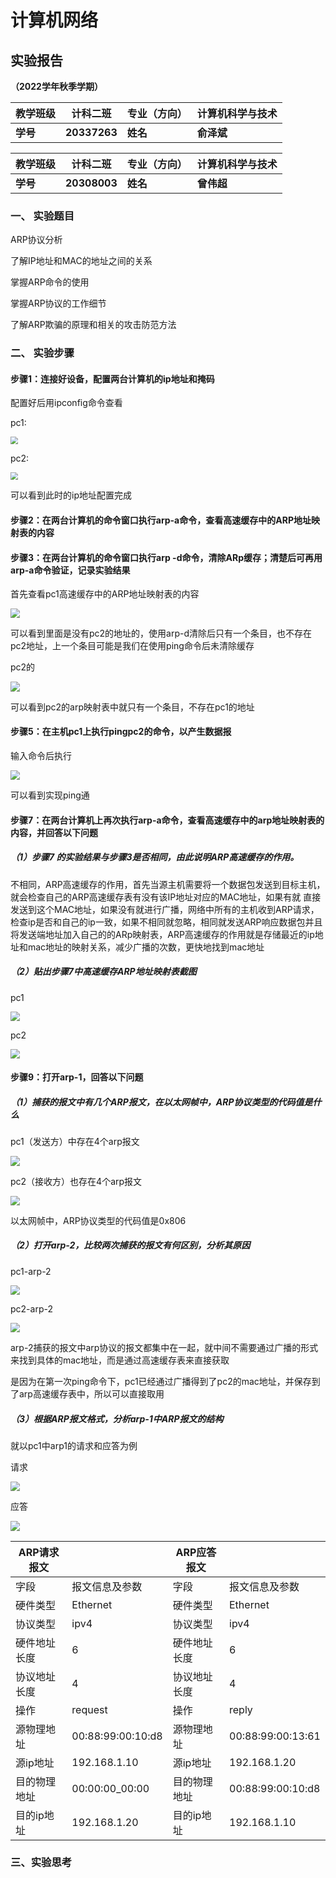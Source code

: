 # 计算机网络

## 实验报告

**（2022学年秋季学期）**

| **教学班级** | **计科二班** | **专业（方向）** | **计算机科学与技术** |
| ------------ | ------------ | ---------------- | -------------------- |
| **学号**     | **20337263** | **姓名**         | **俞泽斌**           |

| **教学班级** | **计科二班** | **专业（方向）** | **计算机科学与技术** |
| ------------ | ------------ | ---------------- | -------------------- |
| **学号**     | **20308003** | **姓名**         | **曾伟超**           |

### 一、	实验题目

ARP协议分析

了解IP地址和MAC的地址之间的关系

掌握ARP命令的使用

掌握ARP协议的工作细节

了解ARP欺骗的原理和相关的攻击防范方法

### 二、  实验步骤

#### 步骤1：连接好设备，配置两台计算机的ip地址和掩码

配置好后用ipconfig命令查看

pc1:

<img src="pc1/pc1_ip.png" style="zoom:75%;" />

pc2:

<img src="pc2/pc2_ip.png" style="zoom:75%;" />

可以看到此时的ip地址配置完成

#### 步骤2：在两台计算机的命令窗口执行arp-a命令，查看高速缓存中的ARP地址映射表的内容

#### 步骤3：在两台计算机的命令窗口执行arp -d命令，清除ARp缓存；清楚后可再用arp-a命令验证，记录实验结果

首先查看pc1高速缓存中的ARP地址映射表的内容

<img src="pc1/pc1_arp.png" style="zoom:95%;" />

可以看到里面是没有pc2的地址的，使用arp-d清除后只有一个条目，也不存在pc2地址，上一个条目可能是我们在使用ping命令后未清除缓存

pc2的

<img src="pc2/pc2_arp.png" style="zoom:95%;" />

可以看到pc2的arp映射表中就只有一个条目，不存在pc1的地址

#### 步骤5：在主机pc1上执行pingpc2的命令，以产生数据报

输入命令后执行

<img src="pc1/pc1_ping.png" style="zoom:95%;" />

可以看到实现ping通

#### 步骤7：在两台计算机上再次执行arp-a命令，查看高速缓存中的arp地址映射表的内容，并回答以下问题

##### （1）步骤7 的实验结果与步骤3是否相同，由此说明ARP高速缓存的作用。

不相同，ARP高速缓存的作用，首先当源主机需要将一个数据包发送到目标主机，就会检查自己的ARP高速缓存表有没有该IP地址对应的MAC地址，如果有就 直接发送到这个MAC地址，如果没有就进行广播，网络中所有的主机收到ARP请求，检查ip是否和自己的ip一致，如果不相同就忽略，相同就发送ARP响应数据包并且将发送端地址加入自己的的ARp映射表，ARP高速缓存的作用就是存储最近的ip地址和mac地址的映射关系，减少广播的次数，更快地找到mac地址

##### （2）贴出步骤7中高速缓存ARP地址映射表截图

pc1

<img src="pc1/pc1_arp2.png" style="zoom:95%;" />

pc2

<img src="pc2/pc2_arp2.png" style="zoom:95%;" />

#### 步骤9：打开arp-1，回答以下问题

##### （1）捕获的报文中有几个ARP报文，在以太网帧中，ARP协议类型的代码值是什么

pc1（发送方）中存在4个arp报文

<img src="1.png" style="zoom:95%;" />

pc2（接收方）也存在4个arp报文

<img src="2.png" style="zoom:95%;" />

以太网帧中，ARP协议类型的代码值是0x806

##### （2）打开arp-2，比较两次捕获的报文有何区别，分析其原因

pc1-arp-2

<img src="3.png" style="zoom:95%;" />

pc2-arp-2

<img src="4.png" style="zoom:95%;" />

arp-2捕获的报文中arp协议的报文都集中在一起，就中间不需要通过广播的形式来找到具体的mac地址，而是通过高速缓存表来直接获取

是因为在第一次ping命令下，pc1已经通过广播得到了pc2的mac地址，并保存到了arp高速缓存表中，所以可以直接取用

##### （3）根据ARP报文格式，分析arp-1中ARP报文的结构

就以pc1中arp1的请求和应答为例

请求

<img src="5.png" style="zoom:95%;" />

应答

<img src="6.png" style="zoom:95%;" />

| ARP请求报文  |                   | ARP应答报文  |                   |
| ------------ | ----------------- | ------------ | ----------------- |
| 字段         | 报文信息及参数    | 字段         | 报文信息及参数    |
| 硬件类型     | Ethernet          | 硬件类型     | Ethernet          |
| 协议类型     | ipv4              | 协议类型     | ipv4              |
| 硬件地址长度 | 6                 | 硬件地址长度 | 6                 |
| 协议地址长度 | 4                 | 协议地址长度 | 4                 |
| 操作         | request           | 操作         | reply             |
| 源物理地址   | 00:88:99:00:10:d8 | 源物理地址   | 00:88:99:00:13:61 |
| 源ip地址     | 192.168.1.10      | 源ip地址     | 192.168.1.20      |
| 目的物理地址 | 00:00:00_00:00    | 目的物理地址 | 00:88:99:00:10:d8 |
| 目的ip地址   | 192.168.1.20      | 目的ip地址   | 192.168.1.10      |

### 三、实验思考
